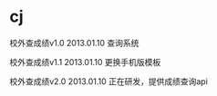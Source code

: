 cj
==

校外查成绩v1.0  2013.01.10
	查询系统

校外查成绩v1.1  2013.01.10
	更换手机版模板

校外查成绩v2.0  2013.01.10
	正在研发，提供成绩查询api
